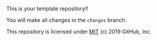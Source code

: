 This is your template repository!!

You will make all changes in the `changes` branch.

This repository is licensed under [MIT](../LICENSE) (c) 2019 GitHub, Inc.

